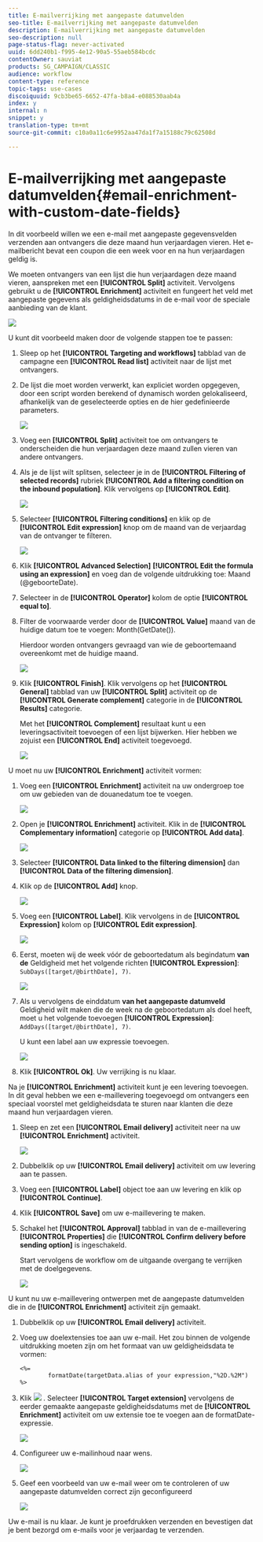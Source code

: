 ```yaml
---
title: E-mailverrijking met aangepaste datumvelden
seo-title: E-mailverrijking met aangepaste datumvelden
description: E-mailverrijking met aangepaste datumvelden
seo-description: null
page-status-flag: never-activated
uuid: 6dd240b1-f995-4e12-90a5-55aeb584bcdc
contentOwner: sauviat
products: SG_CAMPAIGN/CLASSIC
audience: workflow
content-type: reference
topic-tags: use-cases
discoiquuid: 9cb3be65-6652-47fa-b8a4-e088530aab4a
index: y
internal: n
snippet: y
translation-type: tm+mt
source-git-commit: c10a0a11c6e9952aa47da1f7a15188c79c62508d

---
```



# E-mailverrijking met aangepaste datumvelden{#email-enrichment-with-custom-date-fields}

In dit voorbeeld willen we een e-mail met aangepaste gegevensvelden verzenden aan ontvangers die deze maand hun verjaardagen vieren. Het e-mailbericht bevat een coupon die een week voor en na hun verjaardagen geldig is.

We moeten ontvangers van een lijst die hun verjaardagen deze maand vieren, aanspreken met een **[!UICONTROL Split]** activiteit. Vervolgens gebruikt u de **[!UICONTROL Enrichment]** activiteit en fungeert het veld met aangepaste gegevens als geldigheidsdatums in de e-mail voor de speciale aanbieding van de klant.

![](assets/uc_enrichment.png)

U kunt dit voorbeeld maken door de volgende stappen toe te passen:

1. Sleep op het **[!UICONTROL Targeting and workflows]** tabblad van de campagne een **[!UICONTROL Read list]** activiteit naar de lijst met ontvangers.
1. De lijst die moet worden verwerkt, kan expliciet worden opgegeven, door een script worden berekend of dynamisch worden gelokaliseerd, afhankelijk van de geselecteerde opties en de hier gedefinieerde parameters.

   ![](assets/uc_enrichment_1.png)

1. Voeg een **[!UICONTROL Split]** activiteit toe om ontvangers te onderscheiden die hun verjaardagen deze maand zullen vieren van andere ontvangers.
1. Als je de lijst wilt splitsen, selecteer je in de **[!UICONTROL Filtering of selected records]** rubriek **[!UICONTROL Add a filtering condition on the inbound population]**. Klik vervolgens op **[!UICONTROL Edit]**.

   ![](assets/uc_enrichment_2.png)

1. Selecteer **[!UICONTROL Filtering conditions]** en klik op de **[!UICONTROL Edit expression]** knop om de maand van de verjaardag van de ontvanger te filteren.

   ![](assets/uc_enrichment_3.png)

1. Klik **[!UICONTROL Advanced Selection]** **[!UICONTROL Edit the formula using an expression]** en voeg dan de volgende uitdrukking toe: Maand (@geboorteDate).
1. Selecteer in de **[!UICONTROL Operator]** kolom de optie **[!UICONTROL equal to]**.
1. Filter de voorwaarde verder door de **[!UICONTROL Value]** maand van de huidige datum toe te voegen: Month(GetDate()).

   Hierdoor worden ontvangers gevraagd van wie de geboortemaand overeenkomt met de huidige maand.

   ![](assets/uc_enrichment_4.png)

1. Klik **[!UICONTROL Finish]**. Klik vervolgens op het **[!UICONTROL General]** tabblad van uw **[!UICONTROL Split]** activiteit op de **[!UICONTROL Generate complement]** categorie in de **[!UICONTROL Results]** categorie.

   Met het **[!UICONTROL Complement]** resultaat kunt u een leveringsactiviteit toevoegen of een lijst bijwerken. Hier hebben we zojuist een **[!UICONTROL End]** activiteit toegevoegd.

   ![](assets/uc_enrichment_6.png)

U moet nu uw **[!UICONTROL Enrichment]** activiteit vormen:

1. Voeg een **[!UICONTROL Enrichment]** activiteit na uw ondergroep toe om uw gebieden van de douanedatum toe te voegen.

   ![](assets/uc_enrichment_7.png)

1. Open je **[!UICONTROL Enrichment]** activiteit. Klik in de **[!UICONTROL Complementary information]** categorie op **[!UICONTROL Add data]**.

   ![](assets/uc_enrichment_8.png)

1. Selecteer **[!UICONTROL Data linked to the filtering dimension]** dan **[!UICONTROL Data of the filtering dimension]**.
1. Klik op de **[!UICONTROL Add]** knop.

   ![](assets/uc_enrichment_9.png)

1. Voeg een **[!UICONTROL Label]**. Klik vervolgens in de **[!UICONTROL Expression]** kolom op **[!UICONTROL Edit expression]**.

   ![](assets/uc_enrichment_10.png)

1. Eerst, moeten wij de week vóór de geboortedatum als begindatum **van de** Geldigheid met het volgende richten **[!UICONTROL Expression]**: `SubDays([target/@birthDate], 7)`.

   ![](assets/uc_enrichment_11.png)

1. Als u vervolgens de einddatum **van het aangepaste datumveld** Geldigheid wilt maken die de week na de geboortedatum als doel heeft, moet u het volgende toevoegen **[!UICONTROL Expression]**: `AddDays([target/@birthDate], 7)`.

   U kunt een label aan uw expressie toevoegen.

   ![](assets/uc_enrichment_12.png)

1. Klik **[!UICONTROL Ok]**. Uw verrijking is nu klaar.

Na je **[!UICONTROL Enrichment]** activiteit kunt je een levering toevoegen. In dit geval hebben we een e-maillevering toegevoegd om ontvangers een speciaal voorstel met geldigheidsdata te sturen naar klanten die deze maand hun verjaardagen vieren.

1. Sleep en zet een **[!UICONTROL Email delivery]** activiteit neer na uw **[!UICONTROL Enrichment]** activiteit.

   ![](assets/uc_enrichment_15.png)

1. Dubbelklik op uw **[!UICONTROL Email delivery]** activiteit om uw levering aan te passen.
1. Voeg een **[!UICONTROL Label]** object toe aan uw levering en klik op **[!UICONTROL Continue]**.
1. Klik **[!UICONTROL Save]** om uw e-maillevering te maken.
1. Schakel het **[!UICONTROL Approval]** tabblad in van de e-maillevering **[!UICONTROL Properties]** die **[!UICONTROL Confirm delivery before sending option]** is ingeschakeld.

   Start vervolgens de workflow om de uitgaande overgang te verrijken met de doelgegevens.

   ![](assets/uc_enrichment_18.png)

U kunt nu uw e-maillevering ontwerpen met de aangepaste datumvelden die in de **[!UICONTROL Enrichment]** activiteit zijn gemaakt.

1. Dubbelklik op uw **[!UICONTROL Email delivery]** activiteit.
1. Voeg uw doelextensies toe aan uw e-mail. Het zou binnen de volgende uitdrukking moeten zijn om het formaat van uw geldigheidsdata te vormen:

   ```
   <%=
           formatDate(targetData.alias of your expression,"%2D.%2M")  %>
   ```

1. Klik ![](assets/uc_enrichment_16.png) . Selecteer **[!UICONTROL Target extension]** vervolgens de eerder gemaakte aangepaste geldigheidsdatums met de **[!UICONTROL Enrichment]** activiteit om uw extensie toe te voegen aan de formatDate-expressie.

   ![](assets/uc_enrichment_19.png)

1. Configureer uw e-mailinhoud naar wens.

   ![](assets/uc_enrichment_17.png)

1. Geef een voorbeeld van uw e-mail weer om te controleren of uw aangepaste datumvelden correct zijn geconfigureerd

   ![](assets/uc_enrichment_20.png)

Uw e-mail is nu klaar. Je kunt je proefdrukken verzenden en bevestigen dat je bent bezorgd om e-mails voor je verjaardag te verzenden.
